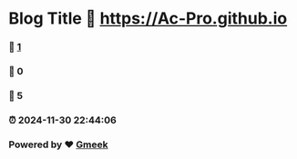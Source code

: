 # Blog Title :link: https://Ac-Pro.github.io 
### :page_facing_up: [1](https://Ac-Pro.github.io/tag.html) 
### :speech_balloon: 0 
### :hibiscus: 5 
### :alarm_clock: 2024-11-30 22:44:06 
### Powered by :heart: [Gmeek](https://github.com/Meekdai/Gmeek)
